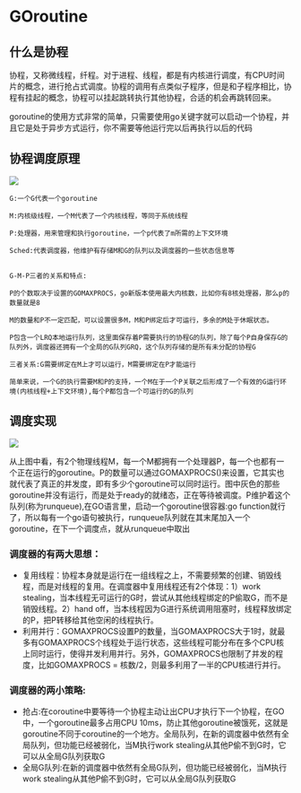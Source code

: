 # GOroutine

## 什么是协程

协程，又称微线程，纤程。对于进程、线程，都是有内核进行调度，有CPU时间片的概念，进行抢占式调度。协程的调用有点类似子程序，但是和子程序相比，协程有挂起的概念，协程可以挂起跳转执行其他协程，合适的机会再跳转回来。

goroutine的使用方式非常的简单，只需要使用go关键字就可以启动一个协程，并且它是处于异步方式运行，你不需要等他运行完以后再执行以后的代码

## 协程调度原理

![](https://img-blog.csdnimg.cn/20200708103112182.png)

    G:一个G代表一个goroutine
    
    M:内核级线程，一个M代表了一个内核线程，等同于系统线程
    
    P:处理器，用来管理和执行goroutine，一个p代表了m所需的上下文环境
  
    Sched:代表调度器，他维护有存储M和G的队列以及调度器的一些状态信息等


    G-M-P三者的关系和特点:

    P的个数取决于设置的GOMAXPROCS，go新版本使用最大内核数，比如你有8核处理器，那么p的数量就是8

    M的数量和P不一定匹配，可以设置很多M，M和P绑定后才可运行，多余的M处于休眠状态。

    P包含一个LRQ本地运行队列，这里面保存着P需要执行的协程G的队列，除了每个P自身保存G的队列外，调度器还拥有一个全局的G队列GRQ，这个队列存储的是所有未分配的协程G

    三者关系:G需要绑定在M上才可以运行，M需要绑定在P才能运行

    简单来说，一个G的执行需要M和P的支持，一个M在于一个P关联之后形成了一个有效的G运行环境(内核线程+上下文环境),每个P都包含一个可运行的G的队列

## 调度实现

![](https://img-blog.csdnimg.cn/20200709133709779.png?x-oss-process=image/watermark,type_ZmFuZ3poZW5naGVpdGk,shadow_10,text_aHR0cHM6Ly9ibG9nLmNzZG4ubmV0L2ZpbmdodGluZzMyMQ==,size_16,color_FFFFFF,t_70) 

从上图中看，有2个物理线程M，每一个M都拥有一个处理器P，每一个也都有一个正在运行的goroutine。P的数量可以通过GOMAXPROCS()来设置，它其实也就代表了真正的并发度，即有多少个goroutine可以同时运行。图中灰色的那些goroutine并没有运行，而是处于ready的就绪态，正在等待被调度。P维护着这个队列(称为runqueue),在GO语言里，启动一个goroutine很容器:go function就行了，所以每有一个go语句被执行，runqueue队列就在其末尾加入一个goroutine，在下一个调度点，就从runqueue中取出

### 调度器的有两大思想：

+ 复用线程：协程本身就是运行在一组线程之上，不需要频繁的创建、销毁线程，而是对线程的复用。在调度器中复用线程还有2个体现：1）work stealing，当本线程无可运行的G时，尝试从其他线程绑定的P偷取G，而不是销毁线程。2）hand off，当本线程因为G进行系统调用阻塞时，线程释放绑定的P，把P转移给其他空闲的线程执行。
+ 利用并行：GOMAXPROCS设置P的数量，当GOMAXPROCS大于1时，就最多有GOMAXPROCS个线程处于运行状态，这些线程可能分布在多个CPU核上同时运行，使得并发利用并行。另外，GOMAXPROCS也限制了并发的程度，比如GOMAXPROCS = 核数/2，则最多利用了一半的CPU核进行并行。


### 调度器的两小策略:

+ 抢占:在coroutine中要等待一个协程主动让出CPU才执行下一个协程，在GO中，一个goroutine最多占用CPU 10ms，防止其他goroutine被饿死，这就是goroutine不同于coroutine的一个地方。全局队列，在新的调度器中依然有全局队列，但功能已经被弱化，当M执行work stealing从其他P偷不到G时，它可以从全局G队列获取G
+ 全局G队列:在新的调度器中依然有全局G队列，但功能已经被弱化，当M执行work stealing从其他P偷不到G时，它可以从全局G队列获取G